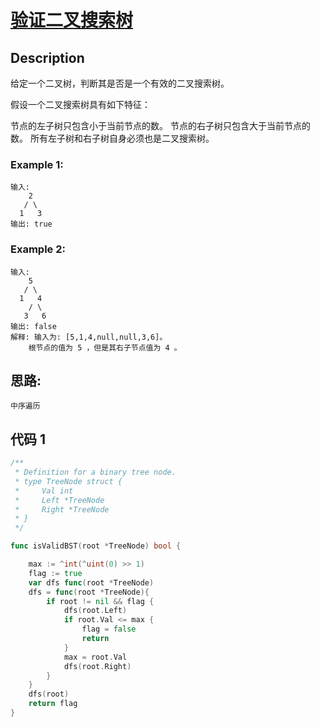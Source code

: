 # [验证二叉搜索树](https://leetcode-cn.com/problems/validate-binary-search-tree/)

## Description

给定一个二叉树，判断其是否是一个有效的二叉搜索树。

假设一个二叉搜索树具有如下特征：

节点的左子树只包含小于当前节点的数。
节点的右子树只包含大于当前节点的数。
所有左子树和右子树自身必须也是二叉搜索树。

### Example 1:

````
输入:
    2
   / \
  1   3
输出: true
````

### Example 2:

```
输入:
    5
   / \
  1   4
    / \
   3   6
输出: false
解释: 输入为: [5,1,4,null,null,3,6]。
    根节点的值为 5 ，但是其右子节点值为 4 。
```

## 思路:

````
中序遍历
````

## 代码 1
``` Go
/**
 * Definition for a binary tree node.
 * type TreeNode struct {
 *     Val int
 *     Left *TreeNode
 *     Right *TreeNode
 * }
 */

func isValidBST(root *TreeNode) bool {

    max := ^int(^uint(0) >> 1)
    flag := true
    var dfs func(root *TreeNode)
    dfs = func(root *TreeNode){
        if root != nil && flag {
            dfs(root.Left)
            if root.Val <= max {
                flag = false
                return
            }
            max = root.Val
            dfs(root.Right)
        }
    }
    dfs(root)
    return flag
}
```

